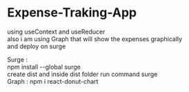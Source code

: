 # Expense-Traking-App                                                                                                                                                   
  using useContext and useReducer                                                                                                                                         
  also i am using Graph that will show the expenses graphically                                                                                                           
  and deploy on surge                                                                                                                                                    

Surge :                                                                                                                                                                  
       npm install --global surge  
       create dist and inside dist folder run command surge                                                                                                               
Graph :
       npm i react-donut-chart                                                                                                                                                                                                                                                                                                                                                              

      
 
  
